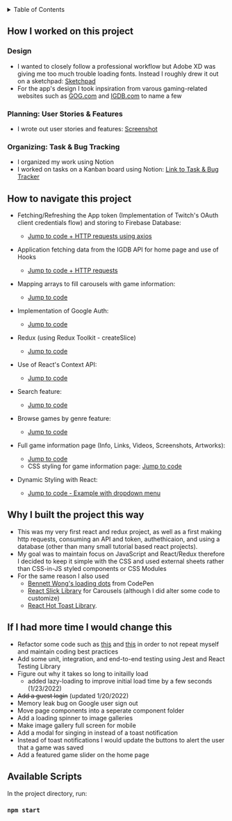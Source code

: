 <!-- TABLE OF CONTENTS -->
<details>
  <summary>Table of Contents</summary>
  <ol>
    <li>
      <a href="#how-i-worked-on-this-project">How I worked on this project</a>
      <ul>
        <li><a href="#design">Design</a></li>
        <li><a href="#planning:-user-stories-&-features">Planning: User Stories & Features</a></li>
        <li><a href="#organization:-task-&-bug-tracking">Organization: Task & Bug Tracking</a></li>
      </ul>
    </li>
    <li>
      <a href="#how-to-navigate-this-project">How to navigate this project</a>
    </li>
    <li><a href="#why-i-built-the-project-this-way">Why I built the project this way</a></li>
    <li><a href="#if-i-had-more-time-i-would-change-this">If I had more time I would change this</a></li>
    <li><a href="#available-scripts">Available Scripts</a></li>
  </ol>
</details>


## How I worked on this project

### Design

* I wanted to closely follow a professional workflow but Adobe XD was giving me too much trouble loading fonts. Instead I roughly drew it out on a sketchpad: [Sketchpad](https://raw.githubusercontent.com/rbhogal/game-save-app/main/screenshots/sketch-home-page.jpg)
* For the app's design I took inpsiration from varous gaming-related websites such as [GOG.com](https://www.gog.com/) and [IGDB.com](https://www.igdb.com/games/the-legend-of-zelda-breath-of-the-wild) to name a few

### Planning: User Stories & Features
* I wrote out user stories and features: [Screenshot](https://raw.githubusercontent.com/rbhogal/game-save-app/main/screenshots/game-save-user-stories-features.png)

### Organizing: Task & Bug Tracking
* I organized my work using Notion
* I worked on tasks on a Kanban board using Notion: [Link to Task & Bug Tracker](https://hypnotic-saver-f39.notion.site/3fbacc81006c470e8338bda191f6a7d0?v=48360e6b61a245df8627d0df2eef8e31)

## How to navigate this project

* Fetching/Refreshing the App token (Implementation of Twitch's OAuth client credentials flow) and storing to Firebase Database: 
  * [Jump to code + HTTP requests using axios](src/app/getAppToken.js)
 
* Application fetching data from the IGDB API for home page and use of Hooks
  * [Jump to code + HTTP requests](src/components/Home.js)
  
* Mapping arrays to fill carousels with game information: 
  * [Jump to code](src/components/carousels/GamesHorizontalScroll.js)

* Implementation of Google Auth: 
  * [Jump to code](src/components/navbar/GoogleAuth.js)

* Redux (using Redux Toolkit - createSlice)
  * [Jump to code](src/features/user/userSlice.js)

* Use of React's Context API: 
  * [Jump to code](src/store/auth-context.js)
  
* Search feature: 
  * [Jump to code](src/components/navbar/searchbox/SearchBox.js)
  
* Browse games by genre feature: 
  * [Jump to code](src/components/GameListGenre.js)
  
* Full game information page (Info, Links, Videos, Screenshots, Artworks): 
  * [Jump to code](src/components/game/Game.js)
  * CSS styling for game information page: [Jump to code](src/components/game/Game.css)
  
* Dynamic Styling with React: 
  * [Jump to code - Example with dropdown menu](https://github.com/rbhogal/game-save-app/blob/692245f90cf8a7f1730671039f3dfaf96a0e937c/src/components/navbar/searchbox/SearchBox.js#L25)

## Why I built the project this way

* This was my very first react and redux project, as well as a first making http requests, consuming an API and token, authethicaion, and using a database (other than many small tutorial based react projects). 
* My goal was to maintain focus on JavaScript and React/Redux therefore I decided to keep it simple with the CSS and used external sheets rather than CSS-in-JS styled components or CSS Modules
* For the same reason I also used 
  * [Bennett Wong's loading dots](https://codepen.io/bennett/pen/GjRPdk) from CodePen
  * [React Slick Library](https://react-slick.neostack.com/) for Carousels (although I did alter some code to customize)
  * [React Hot Toast Library](https://react-hot-toast.com/). 
  
## If I had more time I would change this

* Refactor some code such as [this](https://github.com/rbhogal/game-save-app/blob/main/src/components/Home.js#L151) and [this](https://github.com/rbhogal/game-save-app/blob/692245f90cf8a7f1730671039f3dfaf96a0e937c/src/components/SavedGames.js#L57) in order to not repeat myself and maintain coding best practices
* Add some unit, integration, and end-to-end testing using Jest and React Testing Library
* Figure out why it takes so long to initailly load
  * added lazy-loading to improve initial load time by a few seconds (1/23/2022)
* ~~Add a guest login~~ (updated 1/20/2022)
* Memory leak bug on Google user sign out
* Move page components into a seperate component folder
* Add a loading spinner to image galleries
* Make image gallery full screen for mobile
* Add a modal for singing in instead of a toast notification
* Instead of toast notifications I would update the buttons to alert the user that a game was saved
* Add a featured game slider on the home page


## Available Scripts

In the project directory, run:

### `npm start`
